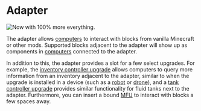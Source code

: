 # Adapter

![Now with 100% more everything.](oredict:opencomputers:adapter)

The adapter allows [computers](../general/computer.md) to interact with blocks from vanilla Minecraft or other mods. Supported blocks adjacent to the adapter will show up as components in [computers](../general/computer.md) connected to the adapter.

In addition to this, the adapter provides a slot for a few select upgrades. For example, the [inventory controller upgrade](../item/inventoryControllerUpgrade.md) allows computers to query more information from an inventory adjacent to the adapter, similar to when the upgrade is installed in a device (such as a [robot](robot.md) or [drone](../item/drone.md)), and a [tank controller upgrade](../item/tankControllerUpgrade.md) provides similar functionality for fluid tanks next to the adapter.
Furthermore, you can insert a bound [MFU](../item/mfu.md) to interact with blocks a few spaces away.
